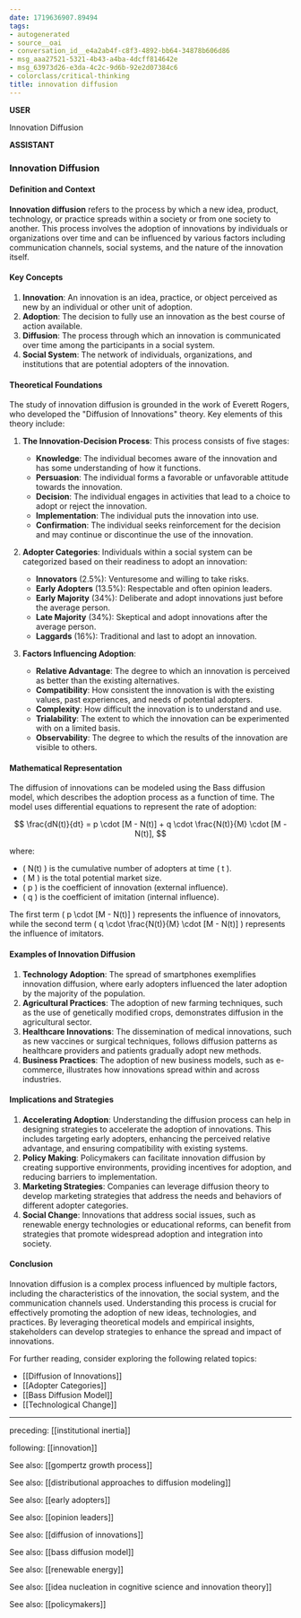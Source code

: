 ```yaml
---
date: 1719636907.89494
tags:
- autogenerated
- source__oai
- conversation_id__e4a2ab4f-c8f3-4892-bb64-34878b606d86
- msg_aaa27521-5321-4b43-a4ba-4dcff814642e
- msg_63973d26-e3da-4c2c-9d6b-92e2d07384c6
- colorclass/critical-thinking
title: innovation diffusion
---
```


**USER**

Innovation Diffusion


**ASSISTANT**

### Innovation Diffusion

#### Definition and Context

**Innovation diffusion** refers to the process by which a new idea, product, technology, or practice spreads within a society or from one society to another. This process involves the adoption of innovations by individuals or organizations over time and can be influenced by various factors including communication channels, social systems, and the nature of the innovation itself.

#### Key Concepts

1. **Innovation**: An innovation is an idea, practice, or object perceived as new by an individual or other unit of adoption.
2. **Adoption**: The decision to fully use an innovation as the best course of action available.
3. **Diffusion**: The process through which an innovation is communicated over time among the participants in a social system.
4. **Social System**: The network of individuals, organizations, and institutions that are potential adopters of the innovation.

#### Theoretical Foundations

The study of innovation diffusion is grounded in the work of Everett Rogers, who developed the "Diffusion of Innovations" theory. Key elements of this theory include:

1. **The Innovation-Decision Process**: This process consists of five stages:
   - **Knowledge**: The individual becomes aware of the innovation and has some understanding of how it functions.
   - **Persuasion**: The individual forms a favorable or unfavorable attitude towards the innovation.
   - **Decision**: The individual engages in activities that lead to a choice to adopt or reject the innovation.
   - **Implementation**: The individual puts the innovation into use.
   - **Confirmation**: The individual seeks reinforcement for the decision and may continue or discontinue the use of the innovation.

2. **Adopter Categories**: Individuals within a social system can be categorized based on their readiness to adopt an innovation:
   - **Innovators** (2.5%): Venturesome and willing to take risks.
   - **Early Adopters** (13.5%): Respectable and often opinion leaders.
   - **Early Majority** (34%): Deliberate and adopt innovations just before the average person.
   - **Late Majority** (34%): Skeptical and adopt innovations after the average person.
   - **Laggards** (16%): Traditional and last to adopt an innovation.

3. **Factors Influencing Adoption**:
   - **Relative Advantage**: The degree to which an innovation is perceived as better than the existing alternatives.
   - **Compatibility**: How consistent the innovation is with the existing values, past experiences, and needs of potential adopters.
   - **Complexity**: How difficult the innovation is to understand and use.
   - **Trialability**: The extent to which the innovation can be experimented with on a limited basis.
   - **Observability**: The degree to which the results of the innovation are visible to others.

#### Mathematical Representation

The diffusion of innovations can be modeled using the Bass diffusion model, which describes the adoption process as a function of time. The model uses differential equations to represent the rate of adoption:

$$
\frac{dN(t)}{dt} = p \cdot [M - N(t)] + q \cdot \frac{N(t)}{M} \cdot [M - N(t)],
$$

where:
- \( N(t) \) is the cumulative number of adopters at time \( t \).
- \( M \) is the total potential market size.
- \( p \) is the coefficient of innovation (external influence).
- \( q \) is the coefficient of imitation (internal influence).

The first term \( p \cdot [M - N(t)] \) represents the influence of innovators, while the second term \( q \cdot \frac{N(t)}{M} \cdot [M - N(t)] \) represents the influence of imitators.

#### Examples of Innovation Diffusion

1. **Technology Adoption**: The spread of smartphones exemplifies innovation diffusion, where early adopters influenced the later adoption by the majority of the population.
2. **Agricultural Practices**: The adoption of new farming techniques, such as the use of genetically modified crops, demonstrates diffusion in the agricultural sector.
3. **Healthcare Innovations**: The dissemination of medical innovations, such as new vaccines or surgical techniques, follows diffusion patterns as healthcare providers and patients gradually adopt new methods.
4. **Business Practices**: The adoption of new business models, such as e-commerce, illustrates how innovations spread within and across industries.

#### Implications and Strategies

1. **Accelerating Adoption**: Understanding the diffusion process can help in designing strategies to accelerate the adoption of innovations. This includes targeting early adopters, enhancing the perceived relative advantage, and ensuring compatibility with existing systems.
2. **Policy Making**: Policymakers can facilitate innovation diffusion by creating supportive environments, providing incentives for adoption, and reducing barriers to implementation.
3. **Marketing Strategies**: Companies can leverage diffusion theory to develop marketing strategies that address the needs and behaviors of different adopter categories.
4. **Social Change**: Innovations that address social issues, such as renewable energy technologies or educational reforms, can benefit from strategies that promote widespread adoption and integration into society.

#### Conclusion

Innovation diffusion is a complex process influenced by multiple factors, including the characteristics of the innovation, the social system, and the communication channels used. Understanding this process is crucial for effectively promoting the adoption of new ideas, technologies, and practices. By leveraging theoretical models and empirical insights, stakeholders can develop strategies to enhance the spread and impact of innovations.

For further reading, consider exploring the following related topics:
- [[Diffusion of Innovations]]
- [[Adopter Categories]]
- [[Bass Diffusion Model]]
- [[Technological Change]]


---

preceding: [[institutional inertia]]  


following: [[innovation]]

See also: [[gompertz growth process]]


See also: [[distributional approaches to diffusion modeling]]


See also: [[early adopters]]


See also: [[opinion leaders]]


See also: [[diffusion of innovations]]


See also: [[bass diffusion model]]


See also: [[renewable energy]]


See also: [[idea nucleation in cognitive science and innovation theory]]


See also: [[policymakers]]